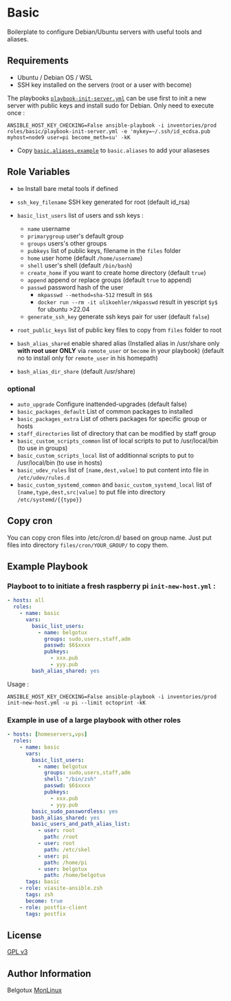 Basic
=====

Boilerplate to configure Debian/Ubuntu servers with useful tools and aliases.

Requirements
------------

- Ubuntu / Debian OS / WSL
- SSH key installed on the servers (root or a user with become)

The playbooks [`playbook-init-server.yml`](playbook-init-server.yml) can be use first to init a new server with public keys and install sudo for Debian. Only need to execute once : 
```
ANSIBLE_HOST_KEY_CHECKING=False ansible-playbook -i inventories/prod roles/basic/playbook-init-server.yml -e 'mykey=~/.ssh/id_ecdsa.pub myhost=node9 user=pi become_meth=su' -kK
``` 

- Copy [`basic.aliases.example`](files/basic.aliases.example) to `basic.aliases` to add your aliaseses

Role Variables
--------------

- `bm` Install bare metal tools if defined
- `ssh_key_filename` SSH key generated for root (default id_rsa)

- `basic_list_users` list of users and ssh keys :
  - `name` username
  - `primarygroup` user's default group
  - `groups` users's other groups
  - `pubkeys` list of public keys, filename in the `files` folder 
  - `home` user home (default `/home/username`)
  - `shell` user's shell (default `/bin/bash`)
  - `create_home` if you want to create home directory (default `true`)
  - `append` append or replace groups (default `true` to append)
  - `passwd` password hash of the user 
    - `mkpasswd --method=sha-512` rresult in `$6$`
    - `docker run --rm -it ulikoehler/mkpasswd` result in yescript `$y$` for ubuntu >22.04
  - `generate_ssh_key` generate ssh keys pair for user (default `false`)
- `root_public_keys` list of public key files to copy from `files` folder to root

- `bash_alias_shared` enable shared alias (Installed alias in /usr/share only **with root user ONLY** via `remote_user` or `become` in your playbook) (default no to install only for `remote_user` in his homepath)
- `bash_alias_dir_share` (default /usr/share)

### optional
- `auto_upgrade` Configure inattended-upgrades (default false)
- `basic_packages_default` List of common packages to installed
- `basic_packages_extra` List of others packages for specific group or hosts
- `staff_directories` list of directory that can be modified by staff group
- `basic_custom_scripts_common` list of local scripts to put to /usr/local/bin (to use in groups)
- `basic_custom_scripts_local` list of additionnal scripts to put to /usr/local/bin (to use in hosts)
- `basic_udev_rules` list of `[name,dest,value]` to put content into file in `/etc/udev/rules.d`
- `basic_custom_systemd_common` and `basic_custom_systemd_local` list of `[name,type,dest,src|value]` to put file into directory `/etc/systemd/{{type}}`

Copy cron
---------
You can copy cron files into /etc/cron.d/ based on group name. Just put files into directory `files/cron/YOUR_GROUP/` to copy them.

Example Playbook
----------------

### Playboot to to initiate a fresh raspberry pi `init-new-host.yml` : 
```yml
- hosts: all
  roles:
    - name: basic
      vars: 
        basic_list_users:
          - name: belgotux
            groups: sudo,users,staff,adm
            passwd: $6$xxxx
            pubkeys:
              - xxx.pub
              - yyy.pub
        bash_alias_shared: yes
```
Usage : 
```
ANSIBLE_HOST_KEY_CHECKING=False ansible-playbook -i inventories/prod init-new-host.yml -u pi --limit octoprint -kK
```


### Example in use of a large playbook with other roles
```yml
- hosts: [homeservers,vps]
  roles:
    - name: basic
      vars: 
        basic_list_users:
          - name: belgotux
            groups: sudo,users,staff,adm
            shell: "/bin/zsh"
            passwd: $6$xxxx
            pubkeys:
              - xxx.pub
              - yyy.pub
        basic_sudo_passwordless: yes
        bash_alias_shared: yes
        basic_users_and_path_alias_list:
          - user: root
            path: /root
          - user: root
            path: /etc/skel
          - user: pi
            path: /home/pi
          - user: belgotux
            path: /home/belgotux
      tags: basic
    - role: viasite-ansible.zsh
      tags: zsh
      become: true
    - role: postfix-client
      tags: postfix
```

License
-------

[GPL v3](https://www.gnu.org/licenses/gpl-3.0.en.html)

Author Information
------------------

Belgotux
[MonLinux](https://www.monlinux.net)

